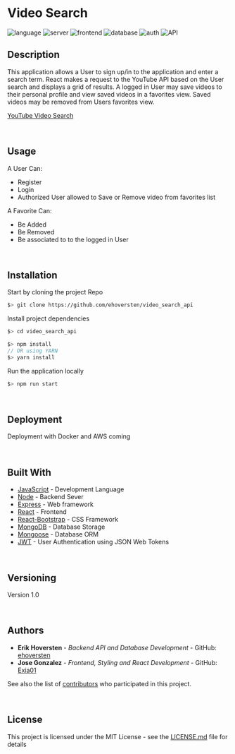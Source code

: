 # Video Search 

![language](https://img.shields.io/badge/Language-JavaScript-yellow)
![server](https://img.shields.io/badge/Backend-Node/Express-green)
![frontend](https://img.shields.io/badge/Frontend-React-blue)
![database](https://img.shields.io/badge/Database-MongoDB-red)
![auth](https://img.shields.io/badge/Auth-JWT-orange)
![API](https://img.shields.io/badge/API-YouTube-red)

## Description

This application allows a User to sign up/in to the application and enter a search term. React makes a request to the YouTube API based on the User search and displays a grid of results. A logged in User may save videos to their personal profile and view saved videos in a favorites view. Saved videos may be removed from Users favorites view.


[YouTube Video Search](https://#)

&nbsp;

## Usage

A User Can:

- Register
- Login
- Authorized User allowed to Save or Remove video from favorites list


A Favorite Can:

- Be Added
- Be Removed
- Be associated to to the logged in User


&nbsp;

## Installation

Start by cloning the project Repo

```bash
$> git clone https://github.com/ehoversten/video_search_api
```

Install project dependencies

```javascript
$> cd video_search_api

$> npm install
// OR using YARN
$> yarn install
```

Run the application locally

```javascript
$> npm run start
```

&nbsp;

## Deployment

Deployment with Docker and AWS coming

&nbsp;

## Built With

- [JavaScript]() - Development Language
- [Node](www.nodejs.org) - Backend Sever
- [Express]() - Web framework
- [React]() - Frontend 
- [React-Bootstrap]() - CSS Framework
- [MongoDB]() - Database Storage
- [Mongoose]() - Database ORM
- [JWT]() - User Authentication using JSON Web Tokens

&nbsp;

## Versioning

Version 1.0

&nbsp;

## Authors

- **Erik Hoversten** - _Backend API and Database Development_ - GitHub: [ehoversten](https://github.com/ehoversten)
- **Jose Gonzalez** - _Frontend, Styling and React Development_ - GitHub: [Exia01](https://github.com/Exia01)

See also the list of [contributors](https://github.com/ehoversten/video_search_api/graphs/contributors) who participated in this project.

&nbsp;

## License

This project is licensed under the MIT License - see the [LICENSE.md](LICENSE.md) file for details
